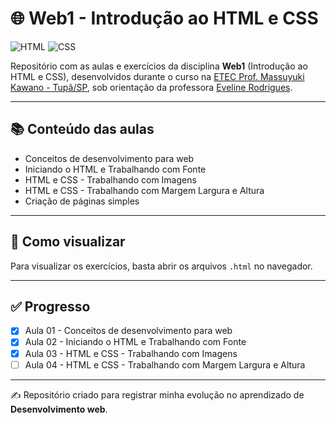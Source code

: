 # 🌐 Web1 - Introdução ao HTML e CSS

![HTML](https://img.shields.io/badge/HTML-E34F26?style=for-the-badge&logo=html5&logoColor=white)
![CSS](https://img.shields.io/badge/CSS-1572B6?style=for-the-badge&logo=css3&logoColor=white)

Repositório com as aulas e exercícios da disciplina **Web1** (Introdução ao HTML e CSS), desenvolvidos durante o curso na [ETEC Prof. Massuyuki Kawano - Tupã/SP](https://www.linkedin.com/company/etec-professor-massuyuki-kawano/posts/?feedView=all), sob orientação da professora [Eveline Rodrigues](https://www.linkedin.com/in/evelinerodrigues/overlay/about-this-profile/).

---

## 📚 Conteúdo das aulas
- Conceitos de desenvolvimento para web
- Iniciando o HTML e Trabalhando com Fonte   
- HTML e CSS  - Trabalhando com Imagens  
- HTML e CSS - Trabalhando com Margem Largura e Altura  
- Criação de páginas simples  

---

## 📂 Como visualizar
Para visualizar os exercícios, basta abrir os arquivos `.html` no navegador.  

---

## ✅ Progresso
- [x] Aula 01 - Conceitos de desenvolvimento para web 
- [x] Aula 02 - Iniciando o HTML e Trabalhando com Fonte   
- [x] Aula 03 - HTML e CSS  - Trabalhando com Imagens   
- [ ] Aula 04 - HTML e CSS - Trabalhando com Margem Largura e Altura   

---

✍️ Repositório criado para registrar minha evolução no aprendizado de **Desenvolvimento web**.
